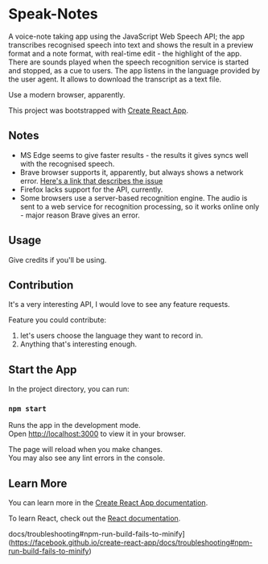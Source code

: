 # Speak-Notes

A voice-note taking app using the JavaScript Web Speech API; the app transcribes recognised speech into text and shows the result in a preview format and a note format, with real-time edit - the highlight of the app. There are sounds played when the speech recognition service is started and stopped, as a cue to users. The app listens in the language provided by the user agent. It allows to download the transcript as a text file.

Use a modern browser, apparently.

This project was bootstrapped with [Create React App](https://github.com/facebook/create-react-app).

## Notes

- MS Edge seems to give faster results - the results it gives syncs well with the recognised speech.
- Brave browser supports it, apparently, but always shows a network error. [Here's a link that describes the issue](https://stackoverflow.com/questions/74113965/speechrecognition-emitting-network-error-event-in-brave-browser)
- Firefox lacks support for the API, currently.
- Some browsers use a server-based recognition engine. The audio is sent to a web service for recognition processing, so it works online only - major reason Brave gives an error.

## Usage

Give credits if you'll be using.

## Contribution

It's a very interesting API, I would love to see any feature requests.

Feature you could contribute:

1. let's users choose the language they want to record in.
2. Anything that's interesting enough.

## Start the App

In the project directory, you can run:

### `npm start`

Runs the app in the development mode.\
Open [http://localhost:3000](http://localhost:3000) to view it in your browser.

The page will reload when you make changes.\
You may also see any lint errors in the console.

## Learn More

You can learn more in the [Create React App documentation](https://facebook.github.io/create-react-app/docs/getting-started).

To learn React, check out the [React documentation](https://reactjs.org/).

docs/troubleshooting#npm-run-build-fails-to-minify](https://facebook.github.io/create-react-app/docs/troubleshooting#npm-run-build-fails-to-minify)
